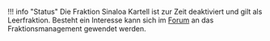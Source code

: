 !!! info "Status"
    Die Fraktion Sinaloa Kartell ist zur Zeit deaktiviert und gilt als Leerfraktion.
    Besteht ein Interesse kann sich im [Forum](https://germanrp.eu/forum/index.php?thread/10212-vorlage-leerfraktion-übernehmen/) an das Fraktionsmanagement gewendet werden.
    
